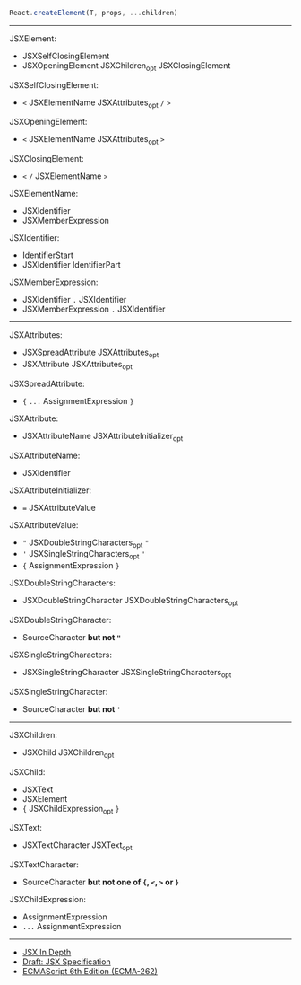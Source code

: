 ```js
React.createElement(T, props, ...children)
```

---

JSXElement:

- JSXSelfClosingElement
- JSXOpeningElement JSXChildren<sub>opt</sub> JSXClosingElement

JSXSelfClosingElement:

- `<` JSXElementName JSXAttributes<sub>opt</sub> `/` `>`

JSXOpeningElement:

- `<` JSXElementName JSXAttributes<sub>opt</sub> `>`

JSXClosingElement:

- `<` `/` JSXElementName `>`

JSXElementName:

- JSXIdentifier
- JSXMemberExpression

JSXIdentifier:

- IdentifierStart
- JSXIdentifier IdentifierPart

JSXMemberExpression:

- JSXIdentifier `.` JSXIdentifier
- JSXMemberExpression `.` JSXIdentifier

---

JSXAttributes:

- JSXSpreadAttribute JSXAttributes<sub>opt</sub>
- JSXAttribute JSXAttributes<sub>opt</sub>

JSXSpreadAttribute:

- `{` `...` AssignmentExpression `}`

JSXAttribute:

- JSXAttributeName JSXAttributeInitializer<sub>opt</sub>

JSXAttributeName:

- JSXIdentifier

JSXAttributeInitializer:

- `=` JSXAttributeValue

JSXAttributeValue:

- `"` JSXDoubleStringCharacters<sub>opt</sub> `"`
- `'` JSXSingleStringCharacters<sub>opt</sub> `'`
- `{` AssignmentExpression `}`

JSXDoubleStringCharacters:

- JSXDoubleStringCharacter JSXDoubleStringCharacters<sub>opt</sub>

JSXDoubleStringCharacter:

- SourceCharacter __but not `"`__

JSXSingleStringCharacters:

- JSXSingleStringCharacter JSXSingleStringCharacters<sub>opt</sub>

JSXSingleStringCharacter:

- SourceCharacter __but not `'`__

---

JSXChildren:

- JSXChild JSXChildren<sub>opt</sub>

JSXChild:

- JSXText
- JSXElement
- `{` JSXChildExpression<sub>opt</sub> `}`

JSXText:

- JSXTextCharacter JSXText<sub>opt</sub>

JSXTextCharacter:

- SourceCharacter __but not one of `{`, `<`, `>` or `}`__

JSXChildExpression:

- AssignmentExpression
- `...` AssignmentExpression

---

- [JSX In Depth](https://reactjs.org/docs/jsx-in-depth.html)
- [Draft: JSX Specification](https://facebook.github.io/jsx/)
- [ECMAScript 6th Edition (ECMA-262)](https://www.ecma-international.org/ecma-262/8.0/index.html)
